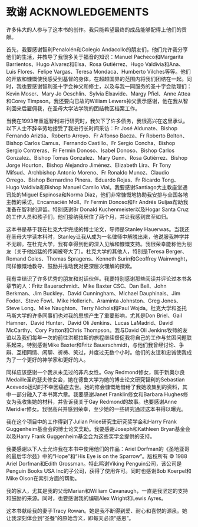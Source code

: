# 致谢 ACKNOWLEDGEMENTS 
许多伟大的人参与了这本书的创作。我只能希望最终的成品能够配得上他们的贡献。

首先，我要感谢智利Penalolén和Colegio Andacollo的朋友们，他们允许我分享他们的生活，并教导了我很多关于福音的知识：Manuel Pacheco和Margarita Barrientos、Hugo Alvarez和Elsa、Rosa Gutiérrez、Hugo Valdivia和Ana、Luis Flores、Felipe Vargas、Teresa Mondaca、Humberto Vilches等等。他们的开放和慷慨使我感受到基督的身体，在超越国界的范围内将我们团结在一起。同时，我也要感谢智利圣十字会神父和修士，以及与我一同服务的圣十字会助理们：Kevin Moser、Mary Jo Oeschlin、Sylvia Elxavide、Margy Pfiel、Anne Attea和Corey Timpson。我还要向已故的William Lewers神父表示感谢，他在我从智利回来后雇佣我，在圣母大学法学院的团结教区档案工作。

当我在1993年重返智利进行研究时，我欠下了许多债务，我很高兴在这里承认。以下人士不辞辛劳地接受了我进行长时间采访：Fr José Aldunate、Bishop Fernando Ariztia、Roberto Arroyo、Fr Alfonso Baeza、Fr Roberto Bolton、Bishop Carlos Camus、Fernando Castillo、Fr Sergio Concha、Bishop Sergio Contreras、Fr Fermin Donoso、Isabel Donoso、Bishop Carlos Gonzalez、Bishop Tomas Gonzalez、Mary Gunn、Rosa Gutiérrez、Bishop Jorge Hourton、Bishop Alejandro Jiménez、Elizabeth Lira、Fr Tony Mifsud、Archbishop Antonio Moreno、Fr Ronaldo Munoz、Claudio Orrego、Bishop Bernardino Pinera、Eduardo Rojas、Fr Ricardo Tong、Hugo Valdivia和Bishop Manuel Camilo Vial。我要感谢Santiago大主教座堂通讯处的Miguel Espinosa和Norma Diaz，他们非常慷慨地协助我安排与全国各地主教的采访。Encarnacién Moll、Fr Fermin Donoso和Fr Andrés Guljas帮助我准备在智利的逗留。特别感谢Br Donald Kuchenmeister以及Hogar Santa Cruz的工作人员和孩子们，他们接纳我居住了两个月，并让我感到宾至如归。

这本书是基于我在杜克大学完成的博士论文，导师是Stanley Hauerwas。当我还在圣母大学读本科时，Stanley让我从成为一名律师中解脱出来，他说服我神学并不无聊。在杜克大学，我有幸得到他的深入见解和慷慨支持。我很荣幸能称他为朋友（关于他凶猛的传闻被夸大了）。杜克大学的其他人，特别是Teresa Berger、Romand Coles、Thomas Spragens、Kenneth Surin和Geoffrey Wainwnght，同样慷慨地教导、鼓励并推动我对更深层次理解的探索。

我有幸结识了许多优秀的朋友和对话伙伴。我要特别感谢那些阅读并评论过本书各章节的人：Fritz Bauerschmidt、Mike Baxter CSC、Dan Bell、John Berkman、Jim Buckley、David Cunningham、Michael Dauphinais、Jim Fodor、Steve Fowl、Mike Hollerich、Araminta Johnston、Greg Jones、Steve Long、Mike Naughton、Terry Nichols和Paul Wojda。杜克大学和圣托马斯大学的许多同事们也对我的思想产生了重要影响，尤其是Don Briel、Gail Hamner、David Hunter、David Oli Jenkins、Lucas LaMadrid、David McCarthy、Cory Patton和Chris Thompson。我与David Oli Jenkins牧师的友谊以及我们每年一次的前往洪都拉斯的旅程继续督促我将自己的工作与贫困问题联系起来。特别感谢Mike Baxter和Fritz Bauerschmidt，与他们我曾经讨论、争辩、互相同情、闲聊、祈祷、笑过，并度过无数个小时。他们的友谊和忠诚使我成为了一个更好的神学家和更好的人。

同样应该感谢一个我从未见过的非凡女性。Gay Redmond修女，属于新奥尔良Medaille圣约瑟夫修女会，她在德鲁大学为她的博士论文研究智利的Sebastian Acevedo运动时不幸因癌症去世。她的修会慷慨地借给了我她收集到的资料，其中一部分融入了本书第六章。我要感谢Janet Franklin修女和Barbara Hughes修女为我收集她的材料，并告诉我关于Gay Redmond的故事。也要感谢Anne Meridier修女。我很高兴并感到荣幸，至少她的一些研究通过这本书得以曝光。

我在这个项目中的工作得到了Julian Price研究生研究奖学金和Harry Frank Guggenheim基金会的博士论文奖助。我要感谢Joseph和Kathleen Bryan基金会以及Harry Frank Guggenheim基金会为这些奖学金提供的支持。

我要感谢以下人士允许我在本书中使用他们的作品：Ariel Dorfman的《圣地亚哥的最后华尔兹》中的“Hope”和“His Eye is on the Sparrow”。版权所有 © 1988 Ariel Dorfman和Edith Grossman。特此鸣谢Viking Penguin公司，该公司是Penguin Books USA Inc的子公司，获得了使用许可。同时也感谢Bob Koerpel和Mike Olson在索引方面的帮助。

我的家人，尤其是我的父母Marian和William Cavanaugh，一直是我坚定的支持和鼓励的来源。同时，也要感谢我的编辑Alex Wright和Lewis Ayres。

这本书献给我的妻子Tracy Rowan。她是我不断得到爱、耐心和喜悦的源泉。她让我深刻体会到“圣餐”的原始含义，即每天必须“感恩”。
